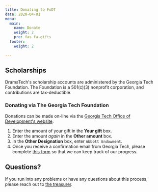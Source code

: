 ```yaml
---
title: Donating to FoDT
date: 2020-04-01
menu:
  main:
    name: Donate
    weight: 2
    pre: fas fa-gifts
  footer:
    weight: 2

---
```

## Scholarships

DramaTech's scholarship accounts are administered by the Georgia Tech Foundation. The Foundation is a 501(c)(3) nonprofit corporation, and contributions are tax-deductible.

### Donating via The Georgia Tech Foundation

Donations can be made on-line via the <a href="https://mygeorgiatech.gatech.edu/giving/make-a-gift" target="blank">Georgia Tech Office of Development's website</a>.

1. Enter the amount of your gift in the **Your gift** box.
2. Enter the amount _again_ in the **Other amount** box.
3. In the **Other Designation** box, enter `Abbott Endowment`.
4. Once you receive a confirmation email from Georgia Tech, please complete [this form](https://docs.google.com/forms/d/e/1FAIpQLScr0mvyx5jr2oh5-p_vj0SMK_27lu_ckTsIrOooyd2TiHghZg/viewform) so that we can keep track of our progress.

## Questions?

If you run into any problems or have any questions about this process, please reach out to [the treasurer](#contact:treasurer).